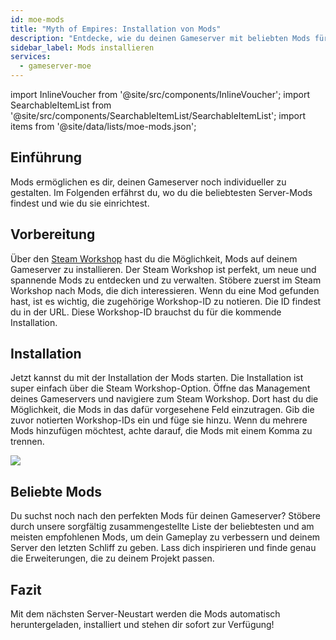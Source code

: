 ```yaml
---
id: moe-mods
title: "Myth of Empires: Installation von Mods"
description: "Entdecke, wie du deinen Gameserver mit beliebten Mods für besseres Gameplay und mehr Anpassung aufwertest → Jetzt mehr erfahren"
sidebar_label: Mods installieren
services:
  - gameserver-moe
---
```


import InlineVoucher from '@site/src/components/InlineVoucher';
import SearchableItemList from '@site/src/components/SearchableItemList/SearchableItemList';
import items from '@site/data/lists/moe-mods.json';

## Einführung

Mods ermöglichen es dir, deinen Gameserver noch individueller zu gestalten. Im Folgenden erfährst du, wo du die beliebtesten Server-Mods findest und wie du sie einrichtest.

<InlineVoucher />

## Vorbereitung

Über den [Steam Workshop](https://steamcommunity.com/app/221100/workshop/) hast du die Möglichkeit, Mods auf deinem Gameserver zu installieren. Der Steam Workshop ist perfekt, um neue und spannende Mods zu entdecken und zu verwalten. Stöbere zuerst im Steam Workshop nach Mods, die dich interessieren. Wenn du eine Mod gefunden hast, ist es wichtig, die zugehörige Workshop-ID zu notieren. Die ID findest du in der URL. Diese Workshop-ID brauchst du für die kommende Installation.

## Installation

Jetzt kannst du mit der Installation der Mods starten. Die Installation ist super einfach über die Steam Workshop-Option. Öffne das Management deines Gameservers und navigiere zum Steam Workshop. Dort hast du die Möglichkeit, die Mods in das dafür vorgesehene Feld einzutragen. Gib die zuvor notierten Workshop-IDs ein und füge sie hinzu. Wenn du mehrere Mods hinzufügen möchtest, achte darauf, die Mods mit einem Komma zu trennen.

![](https://screensaver01.zap-hosting.com/index.php/s/MwT4zCxtJ3Jo6Md/preview)

## Beliebte Mods

Du suchst noch nach den perfekten Mods für deinen Gameserver? Stöbere durch unsere sorgfältig zusammengestellte Liste der beliebtesten und am meisten empfohlenen Mods, um dein Gameplay zu verbessern und deinem Server den letzten Schliff zu geben. Lass dich inspirieren und finde genau die Erweiterungen, die zu deinem Projekt passen.

<SearchableItemList items={items} />

## Fazit

Mit dem nächsten Server-Neustart werden die Mods automatisch heruntergeladen, installiert und stehen dir sofort zur Verfügung!

<InlineVoucher />